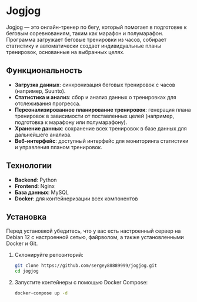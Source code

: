 # Jogjog

Jogjog — это онлайн-тренер по бегу, который помогает в подготовке к беговым соревнованиям, таким как марафон и полумарафон. Программа загружает беговые тренировки из часов, собирает статистику и автоматически создает индивидуальные планы тренировок, основанные на выбранных целях.

## Функциональность

- **Загрузка данных**: синхронизация беговых тренировок с часов (например, Suunto).
- **Статистика и анализ**: сбор и анализ данных о тренировках для отслеживания прогресса.
- **Персонализированное планирование тренировок**: генерация плана тренировок в зависимости от поставленных целей (например, подготовка к марафону или полумарафону).
- **Хранение данных**: сохранение всех тренировок в базе данных для дальнейшего анализа.
- **Веб-интерфейс**: доступный интерфейс для мониторинга статистики и управления планом тренировок.

## Технологии

- **Backend**: Python
- **Frontend**: Nginx
- **База данных**: MySQL
- **Docker**: для контейнеризации всех компонентов

## Установка

Перед установкой убедитесь, что у вас есть настроенный сервер на Debian 12 с настроенной сетью, файрволом, а также установленными Docker и Git.

1. Склонируйте репозиторий:
    ```bash
    git clone https://github.com/sergey88889999/jogjog.git
    cd jogjog
    ```

2. Запустите контейнеры с помощью Docker Compose:
    ```bash
    docker-compose up -d
    ```